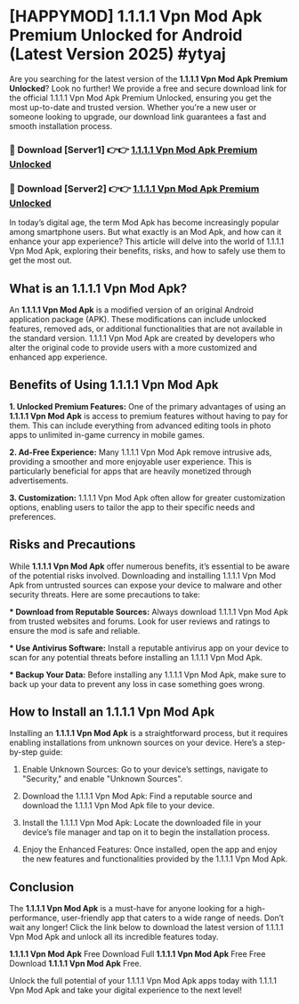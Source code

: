 # [HAPPYMOD] 1.1.1.1 Vpn Mod Apk Premium Unlocked for Android (Latest Version 2025) #ytyaj

Are you searching for the latest version of the <strong>1.1.1.1 Vpn Mod Apk Premium Unlocked</strong>? Look no further! We provide a free and secure download link for the official 1.1.1.1 Vpn Mod Apk Premium Unlocked, ensuring you get the most up-to-date and trusted version. Whether you're a new user or someone looking to upgrade, our download link guarantees a fast and smooth installation process.


<h3>🔴 Download [Server1] 👉👉 <a href="https://appsnew.pages.dev?q=1.1.1.1+Vpn+Mod+Apk">1.1.1.1 Vpn Mod Apk Premium Unlocked</a></h3>

<h3>🔴 Download [Server2] 👉👉 <a href="https://appsnew.pages.dev?q=1.1.1.1+Vpn+Mod+Apk">1.1.1.1 Vpn Mod Apk Premium Unlocked</a></h3>


In today’s digital age, the term Mod Apk has become increasingly popular among smartphone users. But what exactly is an Mod Apk, and how can it enhance your app experience? This article will delve into the world of 1.1.1.1 Vpn Mod Apk, exploring their benefits, risks, and how to safely use them to get the most out.


<h2>What is an 1.1.1.1 Vpn Mod Apk?</h2>

An <strong>1.1.1.1 Vpn Mod Apk</strong> is a modified version of an original Android application package (APK). These modifications can include unlocked features, removed ads, or additional functionalities that are not available in the standard version. 1.1.1.1 Vpn Mod Apk are created by developers who alter the original code to provide users with a more customized and enhanced app experience.


<h2>Benefits of Using 1.1.1.1 Vpn Mod Apk</h2>

<strong> 1. Unlocked Premium Features:</strong> One of the primary advantages of using an <strong>1.1.1.1 Vpn Mod Apk</strong> is access to premium features without having to pay for them. This can include everything from advanced editing tools in photo apps to unlimited in-game currency in mobile games.

<strong> 2. Ad-Free Experience:</strong> Many 1.1.1.1 Vpn Mod Apk remove intrusive ads, providing a smoother and more enjoyable user experience. This is particularly beneficial for apps that are heavily monetized through advertisements.

<strong> 3. Customization:</strong> 1.1.1.1 Vpn Mod Apk often allow for greater customization options, enabling users to tailor the app to their specific needs and preferences.


<h2>Risks and Precautions</h2>

While <strong>1.1.1.1 Vpn Mod Apk</strong> offer numerous benefits, it’s essential to be aware of the potential risks involved. Downloading and installing 1.1.1.1 Vpn Mod Apk from untrusted sources can expose your device to malware and other security threats. Here are some precautions to take:

<strong> * Download from Reputable Sources:</strong> Always download 1.1.1.1 Vpn Mod Apk from trusted websites and forums. Look for user reviews and ratings to ensure the mod is safe and reliable.

<strong> * Use Antivirus Software:</strong> Install a reputable antivirus app on your device to scan for any potential threats before installing an 1.1.1.1 Vpn Mod Apk.

<strong> * Backup Your Data:</strong> Before installing any 1.1.1.1 Vpn Mod Apk, make sure to back up your data to prevent any loss in case something goes wrong.


<h2>How to Install an 1.1.1.1 Vpn Mod Apk</h2>

Installing an <strong>1.1.1.1 Vpn Mod Apk</strong> is a straightforward process, but it requires enabling installations from unknown sources on your device. Here’s a step-by-step guide:

 1. Enable Unknown Sources: Go to your device’s settings, navigate to "Security," and enable "Unknown Sources".

 2. Download the 1.1.1.1 Vpn Mod Apk: Find a reputable source and download the 1.1.1.1 Vpn Mod Apk file to your device.

 3. Install the 1.1.1.1 Vpn Mod Apk: Locate the downloaded file in your device’s file manager and tap on it to begin the installation process.

 4. Enjoy the Enhanced Features: Once installed, open the app and enjoy the new features and functionalities provided by the 1.1.1.1 Vpn Mod Apk.


<h2><strong>Conclusion</strong></h2>

The <strong>1.1.1.1 Vpn Mod Apk</strong> is a must-have for anyone looking for a high-performance, user-friendly app that caters to a wide range of needs. Don’t wait any longer! Click the link below to download the latest version of 1.1.1.1 Vpn Mod Apk and unlock all its incredible features today.

<strong>1.1.1.1 Vpn Mod Apk</strong> Free Download Full <strong>1.1.1.1 Vpn Mod Apk</strong> Free Free Download <strong>1.1.1.1 Vpn Mod Apk</strong> Free.

Unlock the full potential of your 1.1.1.1 Vpn Mod Apk apps today with 1.1.1.1 Vpn Mod Apk and take your digital experience to the next level!